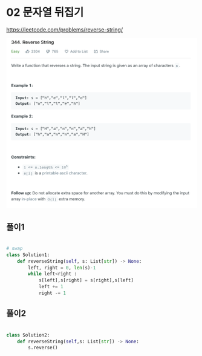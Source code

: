 # 02 문자열 뒤집기

<https://leetcode.com/problems/reverse-string/>

![img](./reversestring.png)

## 풀이1

```python

# swap
class Solution1:
    def reverseString(self, s: List[str]) -> None:
        left, right = 0, len(s)-1
        while left<right :
            s[left],s[right] = s[right],s[left]
            left += 1
            right -= 1
```

## 풀이2

```python

class Solution2:
    def reverseString(self,s: List[str]) -> None:
        s.reverse()
```
